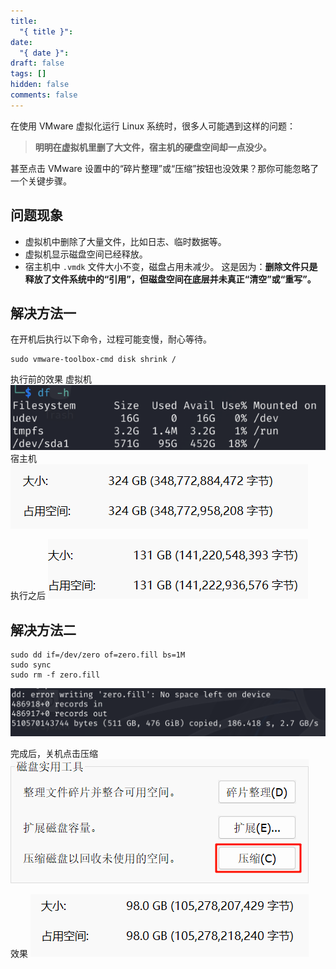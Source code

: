 ```yaml
---
title:
  "{ title }": 
date:
  "{ date }": 
draft: false
tags: []
hidden: false
comments: false
---
```


在使用 VMware 虚拟化运行 Linux 系统时，很多人可能遇到这样的问题：

> **明明在虚拟机里删了大文件，宿主机的硬盘空间却一点没少。**

甚至点击 VMware 设置中的“碎片整理”或“压缩”按钮也没效果？那你可能忽略了一个关键步骤。
## 问题现象

- 虚拟机中删除了大量文件，比如日志、临时数据等。
- 虚拟机显示磁盘空间已经释放。
- 宿主机中 `.vmdk` 文件大小不变，磁盘占用未减少。
这是因为：**删除文件只是释放了文件系统中的“引用”，但磁盘空间在底层并未真正“清空”或“重写”。**

## 解决方法一
在开机后执行以下命令，过程可能变慢，耐心等待。
```
sudo vmware-toolbox-cmd disk shrink /
```
执行前的效果
虚拟机
![Image Description](/images/Pasted%20image%2020250806143752.png)
宿主机
![Image Description](/images/Pasted%20image%2020250806143708.png)

执行之后
![Image Description](/images/Pasted%20image%2020250806175039.png)

## 解决方法二

```
sudo dd if=/dev/zero of=zero.fill bs=1M
sudo sync
sudo rm -f zero.fill

```

![Image Description](/images/Pasted%20image%2020250806180747.png)

完成后，关机点击压缩
![Image Description](/images/Pasted%20image%2020250806180841.png)

效果
![Image Description](/images/Pasted%20image%2020250806182112.png)